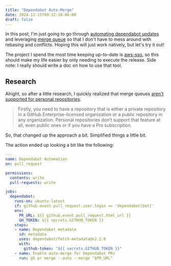 ```yaml
---
title: "Dependabot Auto-Merge"
date: 2024-12-15T09:32:18-06:00
draft: false
---
```


In this post, I'm just going to go through [automating dependabot updates][] and
leveraging [merge queue][] so that I don't have to mess around with rebasing and
conflicts. Hoping this will just work natively, but let's try it out!

The project I spend the most time keeping up-to-date is [aws-sso][], so this
should make my life easier by only needing to execute the release. Side note: I
really should write a doc on how to use that tool.

## Research

Alright, so after a little research, I quickly realized that merge queues [aren't
supported for personal repositories][Medium GH Actions].

> Firstly, you need to have a repository that is either a private repository in
> a GitHub Enterprise-licensed organization or a public repository in any
> organization. Personal repositories don’t support that feature at all, even
> public ones or if you have a Pro subscription.

So, that changed up the approach a bit. Simplified things a little bit.

The action ended up looking a bit like the following:

```yaml
---
name: Dependabot Automation
on: pull_request

permissions:
  contents: write
  pull-requests: write

jobs:
  dependabot:
    runs-on: ubuntu-latest
    if: github.event.pull_request.user.login == 'dependabot[bot]'
    env:
      PR_URL: ${{ github.event.pull_request.html_url }}
      GH_TOKEN: ${{ secrets.GITHUB_TOKEN }}
    steps:
    - name: Dependabot metadata
      id: metadata
      uses: dependabot/fetch-metadata@v2.2.0
      with:
        github-token: "${{ secrets.GITHUB_TOKEN }}"
    - name: Enable auto-merge for Dependabot PRs
      run: gh pr merge --auto --merge "$PR_URL"
```

[automating dependabot updates]:  https://docs.github.com/en/code-security/dependabot/working-with-dependabot/automating-dependabot-with-github-actions
[aws-sso]: https://github.com/louhttps://github.com/louislef299/aws-ssoislef299/aws-sso
[Medium GH Actions]: https://medium.com/@kojoru/how-to-set-up-merge-queues-in-github-actions-59381e5f435a
[merge queue]: https://docs.github.com/en/repositories/configuring-branches-and-merges-in-your-repository/configuring-pull-request-merges/managing-a-merge-queue

